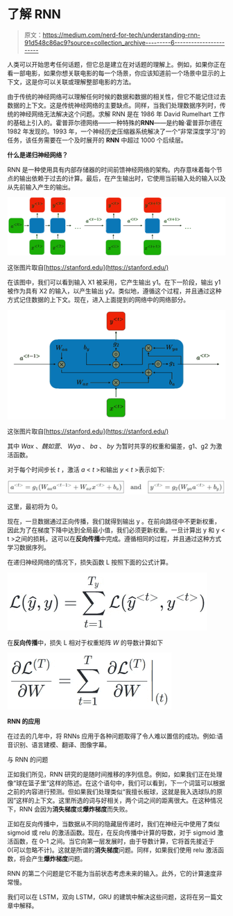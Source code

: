 # 了解 RNN

> 原文：<https://medium.com/nerd-for-tech/understanding-rnn-91d548c86ac9?source=collection_archive---------6----------------------->

人类可以开始思考任何话题，但它总是建立在对话题的理解上。例如，如果你正在看一部电影，如果你想关联电影的每一个场景，你应该知道前一个场景中显示的上下文，这是你可以关联或理解整部电影的方法。

由于传统的神经网络可以理解任何时候的数据和数据的相关性，但它不能记住过去数据的上下文。这是传统神经网络的主要缺点。同样，当我们处理数据序列时，传统的神经网络无法解决这个问题。求解 RNN 是在 1986 年 David Rumelhart 工作的基础上引入的。霍普菲尔德网络——一种特殊的**RNN**——是约翰·霍普菲尔德在 1982 年发现的。1993 年，一个神经历史压缩器系统解决了一个“非常深度学习”的任务，该任务需要在一个及时展开的 **RNN** 中超过 1000 个后续层。

**什么是递归神经网络？**

RNN 是一种使用具有内部存储器的时间前馈神经网络的架构。内存意味着每个节点的输出依赖于过去的计算。最后，在产生输出时，它使用当前输入处的输入以及从先前输入产生的输出。

![](img/aa9883f2b8cac17cd6de407b0992c72b.png)

这张图片取自[https://stanford.edu](https://stanford.edu/)

在该图中，我们可以看到输入 X1 被采用，它产生输出 y1。在下一阶段，输出 y1 被作为具有 X2 的输入，以产生输出 y2。类似地，遵循这个过程，并且通过这种方式记住数据的上下文。现在，进入上面提到的网络中的网络部分。

![](img/c9e600c7a142946da955853c910b2290.png)

这张图片取自[https://stanford.edu](https://stanford.edu/)

其中 *Wax* 、*魏如萱*、 *Wya* 、 *ba* 、 *by* 为暂时共享的权重和偏差，g1、g2 为激活函数。

对于每个时间步长 *t* ，激活 *a* < *t* >和输出 *y* < *t* >表示如下:

![](img/05a9ef6a026d68c61e121a34839e5bb0.png)

这里，<t-1>最初将为 0。</t-1>

现在，一旦数据通过正向传播，我们就得到输出 y <t>。在前向路径中不更新权重，因此为了在梯度下降中达到全局最小值，我们必须更新权重。一旦计算出 y 和 y < t >之间的损耗，这可以在**反向传播**中完成。遵循相同的过程，并且通过这种方式学习数据序列。</t>

在递归神经网络的情况下，损失函数 L 按照下面的公式计算。

![](img/2b319c5ebb682a47bfdc68e4aa079783.png)

在**反向传播**中，损失 L 相对于权重矩阵 *W* 的导数计算如下

![](img/86f588b8b330cd88749a05d8f0c72cfb.png)

**RNN 的应用**

在过去的几年中，将 RNNs 应用于各种问题取得了令人难以置信的成功。例如:语音识别、语言建模、翻译、图像字幕。

与 RNN 的问题

正如我们所见，RNN 研究的是随时间推移的序列信息。例如，如果我们正在处理像“球在篮子里”这样的陈述。在这个语句中，我们可以看到，下一个词篮可以根据之前的内容进行预测。但如果我们处理类似“我擅长板球，这就是我入选球队的原因”这样的上下文。这里所选的词与好相关，两个词之间的距离很大。在这种情况下，RNN 会因为**消失梯度**或**爆炸梯度**而失败。

正如在反向传播中，当数据从不同的隐藏层传递时，我们在神经元中使用了类似 sigmoid 或 relu 的激活函数。现在，在反向传播中计算的导数，对于 sigmoid 激活函数，在 0–1 之间。当它向第一层发展时，由于导数计算，它将首先接近于 0(可以忽略不计)。这就是所谓的**消失梯度**问题。同样，如果我们使用 relu 激活函数，将会产生**爆炸梯度**问题。

RNN 的第二个问题是它不能为当前状态考虑未来的输入。此外，它的计算速度非常慢。

我们可以在 LSTM，双向 LSTM，GRU 的建筑中解决这些问题，这将在另一篇文章中解释。